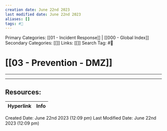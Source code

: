 ```yaml
---
creation date: June 22nd 2023
last modified date: June 22nd 2023
aliases: []
tags: #📖
---
```


Primary Categories: [[01 - Incident Response]] | [[000 - Global Index]]  
Secondary Categories: [[]] 
Links: [[]] 
Search Tag: #📖  

# [[03 - Prevention - DMZ]]  
---




___

## Resources:

| Hyperlink | Info |
| --------- | ---- |


Created Date: June 22nd 2023 (12:09 pm) 
Last Modified Date: June 22nd 2023 (12:09 pm)
